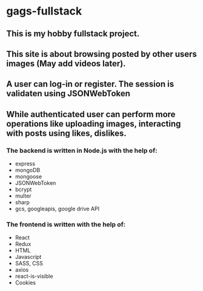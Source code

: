 # gags-fullstack

## This is my hobby fullstack project.
## This site is about browsing posted by other users images (May add videos later).
## A user can log-in or register. The session is validaten using JSONWebToken
## While authenticated user can perform more operations like uploading images, interacting with posts using likes, dislikes.

### The backend is written in Node.js with the help of:
* express
* mongoDB
* mongoose 
* JSONWebToken
* bcrypt
* multer
* sharp
* gcs, googleapis, google drive API

### The frontend is written with the help of:
* React
* Redux
* HTML
* Javascript
* SASS, CSS
* axios
* react-is-visible
* Cookies
